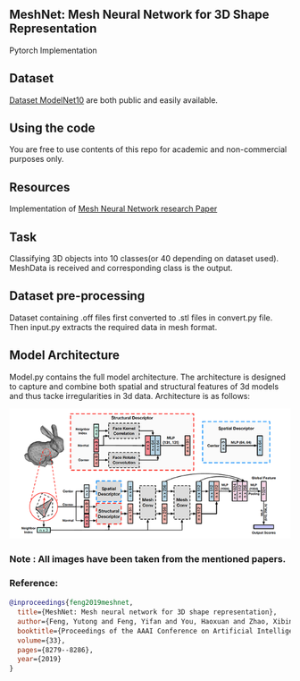 ## MeshNet: Mesh Neural Network for 3D Shape Representation

Pytorch Implementation

## Dataset
[Dataset ModelNet10](https://drive.google.com/file/d/1zZa1ttXVHLODY8fAeF23U22EzJm7OdR5/view?usp=sharing) are both public and easily available.

## Using the code
You are free to use contents of this repo for academic and non-commercial purposes only.

## Resources
Implementation of [Mesh Neural Network research Paper](https://arxiv.org/pdf/1811.11424v1.pdf)

## Task
Classifying 3D objects into 10 classes(or 40 depending on dataset used). MeshData is received and corresponding class is the output.

## Dataset pre-processing
Dataset containing .off files first converted to .stl files in convert.py file. Then input.py extracts the required data in mesh format.  

## Model Architecture
Model.py contains the full model architecture. The architecture is designed to capture and combine both spatial and structural features of 3d models and thus tacke irregularities in 3d data. 
Architecture is as follows:

![](Captures/pipeline.png)

### Note : All images have been taken from the mentioned papers.

### Reference:
```bibtex
@inproceedings{feng2019meshnet,
  title={MeshNet: Mesh neural network for 3D shape representation},
  author={Feng, Yutong and Feng, Yifan and You, Haoxuan and Zhao, Xibin and Gao, Yue},
  booktitle={Proceedings of the AAAI Conference on Artificial Intelligence},
  volume={33},
  pages={8279--8286},
  year={2019}
}
```

